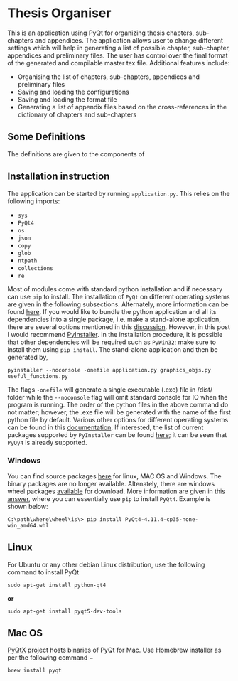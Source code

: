 # Thesis Organiser
This is an application using PyQt for organizing thesis chapters, sub-chapters and appendices. The application allows user to change different settings which will help in generating a list of possible chapter, sub-chapter, appendices and preliminary files. The user has control over the final format of the generated and compilable master tex file. Additional features include:
- Organising the list of chapters, sub-chapters, appendices and preliminary files
- Saving and loading the configurations
- Saving and loading the format file
- Generating a list of appendix files based on the cross-references in the dictionary of chapters and sub-chapters

## Some Definitions
The definitions are given to the components of 

## Installation instruction
The application can be started by running `application.py`. This relies on the following imports:
+ `sys`
+ `PyQt4`
+ `os`
+ `json`
+ `copy`
+ `glob`
+ `ntpath`
+ `collections`
+ `re`

Most of modules come with standard python installation and if necessary can use `pip` to install. The installation of `PyQt` on different operating systems are given in the following subsections. Alternately, more information can be found [here](https://www.tutorialspoint.com/pyqt/pyqt_introduction.htm). If you would like to bundle the python application and all its dependencies into a single package, i.e. make a stand-alone application, there are several options mentioned in this [discussion](https://stackoverflow.com/questions/49146/how-can-i-make-an-exe-file-from-a-python-program). However, in this post I would recommend [PyInstaller](https://pyinstaller.readthedocs.io/en/v3.3.1/installation.html). In the installation procedure, it is possible that other dependencies will be required such as `PyWin32`; make sure to install them using `pip install`. The stand-alone application and then be generated by,
```
pyinstaller --noconsole -onefile application.py graphics_objs.py useful_functions.py
```
The flags `-onefile` will generate a single executable (.exe) file in /dist/ folder while the `--noconsole` flag will omit standard console for IO when the program is running. The order of the python files in the above command do not matter; however, the .exe file will be generated with the name of the first python file by default. Various other options for different operating systems can be found in this [documentation](https://pyinstaller.readthedocs.io/en/v3.3.1/usage.html).  If interested, the list of current packages supported by `PyInstaller` can be found [here](https://github.com/pyinstaller/pyinstaller/wiki/Supported-Packages); it can be seen that `PyQy4` is already supported.

### Windows 
You can find source packages [here](https://riverbankcomputing.com/software/pyqt/download) for linux, MAC OS and Windows. The binary packages are no longer available. Altenately, there are windows wheel packages [available](https://www.lfd.uci.edu/~gohlke/pythonlibs/#pyqt4) for download. More information are given in this [answer](https://stackoverflow.com/questions/22640640/how-to-install-pyqt4-on-windows-using-pip), where you can essentially use `pip` to install `PyQt4`. Example is shown below:
```
C:\path\where\wheel\is\> pip install PyQt4-4.11.4-cp35-none-win_amd64.whl
```
## Linux
For Ubuntu or any other debian Linux distribution, use the following command to install PyQt
```
sudo apt-get install python-qt4
```
**or** 
```
sudo apt-get install pyqt5-dev-tools
```

## Mac OS
[PyQtX](http://sourceforge.net/projects/pyqtx/) project hosts binaries of PyQt for Mac. Use Homebrew installer as per the following command −
```
brew install pyqt
```
